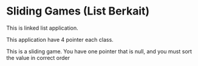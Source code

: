 # Sliding Games (List Berkait)
This is linked list application.

This application have 4 pointer each class.

This is a sliding game. You have one pointer that is null, and you must sort the value in correct order
